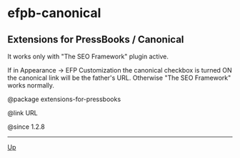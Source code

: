 # efpb-canonical

## Extensions for PressBooks / Canonical

It works only with "The SEO Framework" plugin active.

If in Appearance -> EFP Customization the canonical checkbox is turned ON the canonical link will be the father's URL. Otherwise "The SEO Framework" works normally.

@package extensions-for-pressbooks

@link URL

@since 1.2.8

---
[Up](/README.md)
